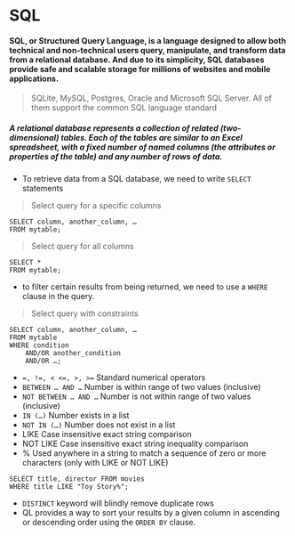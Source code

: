 # SQL
#### SQL, or Structured Query Language, is a language designed to allow both technical and non-technical users query, manipulate, and transform data from a relational database. And due to its simplicity, SQL databases provide safe and scalable storage for millions of websites and mobile applications.
> SQLite, MySQL, Postgres, Oracle and Microsoft SQL Server. All of them support the common SQL language standard
##### A relational database represents a collection of related (two-dimensional) tables. Each of the tables are similar to an Excel spreadsheet, with a fixed number of named columns (the attributes or properties of the table) and any number of rows of data.
* To retrieve data from a SQL database, we need to write `SELECT` statements
> Select query for a specific columns
```
SELECT column, another_column, …
FROM mytable;
```
> Select query for all columns
```
SELECT * 
FROM mytable;
```
* to filter certain results from being returned, we need to use a `WHERE` clause in the query. 
> Select query with constraints
```
SELECT column, another_column, …
FROM mytable
WHERE condition
    AND/OR another_condition
    AND/OR …;
```

- `=, !=, < <=, >, >=`	Standard numerical operators
- `BETWEEN … AND …`	Number is within range of two values (inclusive)
- `NOT BETWEEN … AND …`	Number is not within range of two values (inclusive)
- `IN (…)`	Number exists in a list	
- `NOT IN (…)`	Number does not exist in a list
- LIKE	Case insensitive exact string comparison
- NOT LIKE	Case insensitive exact string inequality comparison	
- %	Used anywhere in a string to match a sequence of zero or more characters (only with LIKE or NOT LIKE)	
```
SELECT title, director FROM movies 
WHERE title LIKE "Toy Story%";
```

* `DISTINCT` keyword will blindly remove duplicate rows
* QL provides a way to sort your results by a given column in ascending or descending order using the `ORDER BY` clause.